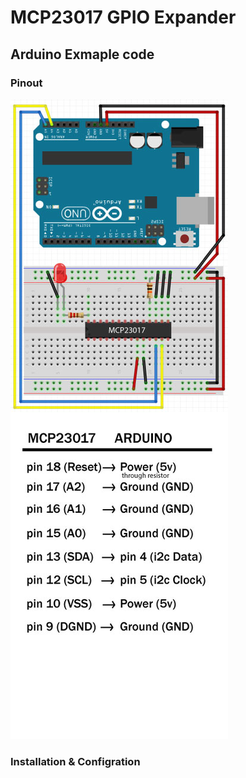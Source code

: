 # MCP23017 GPIO Expander
## Arduino Exmaple code

### Pinout
![Arduino Pinout](arduino-pinout-GH.jpg)

### Installation & Configration

